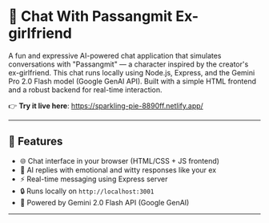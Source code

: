 # 💬 Chat With Passangmit Ex-girlfriend

A fun and expressive AI-powered chat application that simulates conversations with "Passangmit" — a character inspired by the creator's ex-girlfriend. This chat runs locally using Node.js, Express, and the Gemini Pro 2.0 Flash model (Google GenAI API). Built with a simple HTML frontend and a robust backend for real-time interaction.

👉 **Try it live here**: https://sparkling-pie-8890ff.netlify.app/

---

## 🚀 Features

- 🌐 Chat interface in your browser (HTML/CSS + JS frontend)
- 🧠 AI replies with emotional and witty responses like your ex
- ⚡ Real-time messaging using Express server
- 🔒 Runs locally on `http://localhost:3001`
- 🎯 Powered by Gemini 2.0 Flash API (Google GenAI)

---


